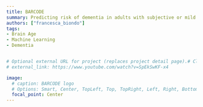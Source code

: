 ```yaml
---
title: BARCODE
summary: Predicting risk of dementia in adults with subjective or mild cognitive impairment using the brain-age paradigm.
authors: ["francesca_biondo"]
tags:
- Brain Age
- Machine Learning
- Dementia


# Optional external URL for project (replaces project detail page).# Click [here](https://www.youtube.com/watch?v=SpEkSwKF-x4) to watch a 20 min presentation on the BARCODE project, as presented at the [CompAGE 2020](https://neuroinformatics.icm-institute.org/conferences/compage-2020/) meeting (Computational approaches for ageing and age-related diseases).
# external_link: https://www.youtube.com/watch?v=SpEkSwKF-x4

image:
  # caption: BARCODE logo
  # Options: Smart, Center, TopLeft, Top, TopRight, Left, Right, BottomLeft, Bottom, BottomRight
  focal_point: Center
---
```



